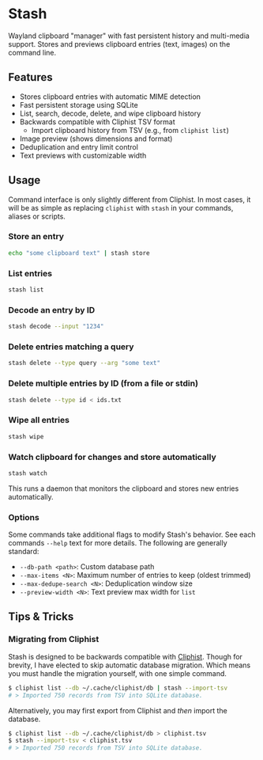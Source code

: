 # Stash

Wayland clipboard "manager" with fast persistent history and multi-media
support. Stores and previews clipboard entries (text, images) on the command
line.

## Features

- Stores clipboard entries with automatic MIME detection
- Fast persistent storage using SQLite
- List, search, decode, delete, and wipe clipboard history
- Backwards compatible with Cliphist TSV format
  - Import clipboard history from TSV (e.g., from `cliphist list`)
- Image preview (shows dimensions and format)
- Deduplication and entry limit control
- Text previews with customizable width

## Usage

Command interface is only slightly different from Cliphist. In most cases, it
will be as simple as replacing `cliphist` with `stash` in your commands, aliases
or scripts.

### Store an entry

```bash
echo "some clipboard text" | stash store
```

### List entries

```bash
stash list
```

### Decode an entry by ID

```bash
stash decode --input "1234"
```

### Delete entries matching a query

```bash
stash delete --type query --arg "some text"
```

### Delete multiple entries by ID (from a file or stdin)

```bash
stash delete --type id < ids.txt
```

### Wipe all entries

```bash
stash wipe
```

### Watch clipboard for changes and store automatically

```bash
stash watch
```

This runs a daemon that monitors the clipboard and stores new entries
automatically.

### Options

Some commands take additional flags to modify Stash's behavior. See each
commands `--help` text for more details. The following are generally standard:

- `--db-path <path>`: Custom database path
- `--max-items <N>`: Maximum number of entries to keep (oldest trimmed)
- `--max-dedupe-search <N>`: Deduplication window size
- `--preview-width <N>`: Text preview max width for `list`

## Tips & Tricks

### Migrating from Cliphist

[Cliphist]: https://github.com/sentriz/cliphist

Stash is designed to be backwards compatible with [Cliphist]. Though for
brevity, I have elected to skip automatic database migration. Which means you
must handle the migration yourself, with one simple command.

```bash
$ cliphist list --db ~/.cache/cliphist/db | stash --import-tsv
# > Imported 750 records from TSV into SQLite database.
```

Alternatively, you may first export from Cliphist and _then_ import the
database.

```bash
$ cliphist list --db ~/.cache/cliphist/db > cliphist.tsv
$ stash --import-tsv < cliphist.tsv
# > Imported 750 records from TSV into SQLite database.
```
